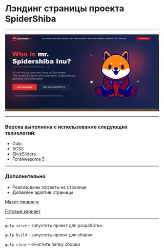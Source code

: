 # Лэндинг страницы проекта SpiderShiba

___


![preview_spiderShiba](dist/images/preview.png)


____

### Верска выполнена с использование следующих технологий:

* Gulp
* SCSS
* SlickSliders
* FontAwesome 5
___

### Дополнительно

* Реализованы эффекты на странице
* Добавлен адаптив страницы


[Макет лэндинга](https://www.figma.com/file/KcgLz3n0fW4LANqVmEV2Vq/SpiderShiba-Inu-Landing-(Copy)-(Copy))

[Готовый вариант](https://spidershiba.netlify.app/)

___

``` gulp serve ```  -  запустить проект для разработки

``` gulp build ```  -  запустить проект для сборки

``` gulp clear ```  -  очистить папку сборки